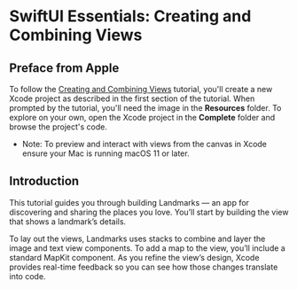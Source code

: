 # SwiftUI Essentials: Creating and Combining Views

## Preface from Apple
To follow the [Creating and Combining Views](https://developer.apple.com/tutorials/swiftui/creating-and-combining-views) tutorial, you'll create a new Xcode project as described in the first section of the tutorial. When prompted by the tutorial, you'll need the image in the **Resources** folder. To explore on your own, open the Xcode project in the **Complete** folder and browse the project's code.

- Note: To preview and interact with views from the canvas in Xcode ensure your Mac is running macOS 11 or later.

## Introduction
This tutorial guides you through building Landmarks — an app for discovering and sharing the places you love. You’ll start by building the view that shows a landmark’s details.

To lay out the views, Landmarks uses stacks to combine and layer the image and text view components. To add a map to the view, you’ll include a standard MapKit component. As you refine the view’s design, Xcode provides real-time feedback so you can see how those changes translate into code.